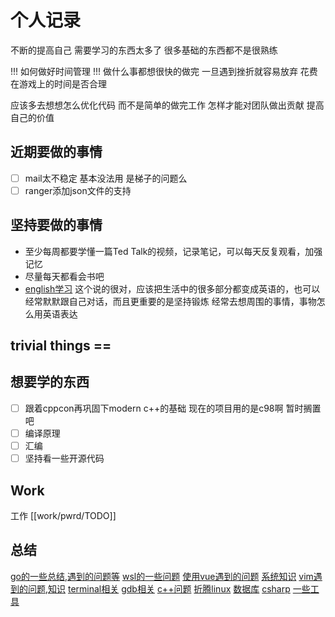 # 个人记录
不断的提高自己
需要学习的东西太多了 
很多基础的东西都不是很熟练

!!! 如何做好时间管理 !!!
做什么事都想很快的做完 一旦遇到挫折就容易放弃
花费在游戏上的时间是否合理

应该多去想想怎么优化代码 而不是简单的做完工作
怎样才能对团队做出贡献 提高自己的价值

## 近期要做的事情
- [ ] mail太不稳定 基本没法用 是梯子的问题么
- [ ] ranger添加json文件的支持

## 坚持要做的事情
- 至少每周都要学懂一篇Ted Talk的视频，记录笔记，可以每天反复观看，加强记忆
- 尽量每天都看会书吧
- [english学习](https://www.youtube.com/watch?v=SJOnhWiJArM&ab_channel=Rachel%27sEnglish) 
  这个说的很对，应该把生活中的很多部分都变成英语的，也可以经常默默跟自己对话，而且更重要的是坚持锻炼
  经常去想周围的事情，事物怎么用英语表达

## trivial things ==

## 想要学的东西
* [ ] 跟着cppcon再巩固下modern c++的基础 现在的项目用的是c98啊 暂时搁置吧
* [ ] 编译原理
* [ ] 汇编
* [ ] 坚持看一些开源代码

## Work
工作 [[work/pwrd/TODO]]

## 总结
[go的一些总结,遇到的问题等](./personal/go)
[wsl的一些问题](./personal/wsl)
[使用vue遇到的问题](./personal/vue)
[系统知识](./personal/system)
[vim遇到的问题,知识](./personal/vim)
[terminal相关](./personal/terminal)
[gdb相关](./personal/gdb)
[c++问题](./personal/cpp)
[折腾linux](./personal/linux)
[数据库](./personal/DB)
[csharp](./personal/csharp)
[一些工具](./personal/tool)
